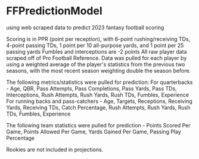 # FFPredictionModel
using web scraped data to predict 2023 fantasy football scoring

Scoring is in PPR (point per reception), with 6-point rushing/receiving TDs, 4-point passing TDs, 1 point per 10 all-purpose yards, and 1 point per 25 passing yards
Fumbles and interceptions are -2 points
All raw player data scraped off of Pro Football Reference. 
Data was pulled for each player by using a weighted average of the player's statistics from the previous two seasons, with the most recent season weighting double the season before.

The following metrics/statistics were pulled for prediction:
For quarterbacks - Age, QBR, Pass Attempts, Pass Completions, Pass Yards, Pass TDs, Interceptions, Rush Attempts, Rush Yards, Rush TDs, Fumbles, Experience
For running backs and pass-catchers - Age, Targets, Receptions, Receiving Yards, Receiving TDs, Catch Percentage, Rush Attempts, Rush Yards, Rush TDs, Fumbles, Experience

The following team statistics were pulled for prediction - Points Scored Per Game, Points Allowed Per Game, Yards Gained Per Game, Passing Play Percentage

Rookies are not included in projections.
